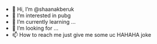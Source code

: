 - 👋 Hi, I’m @shaanakberuk
- 👀 I’m interested in pubg
- 🌱 I’m currently learning ...
- 💞️ I’m looking for ...
- 📫 How to reach me just give me some uc HAHAHA joke

<!---
shaanakberuk/shaanakberuk is a ✨ special ✨ repository because its `README.md` (this file) appears on your GitHub profile.
You can click the Preview link to take a look at your changes.
--->
